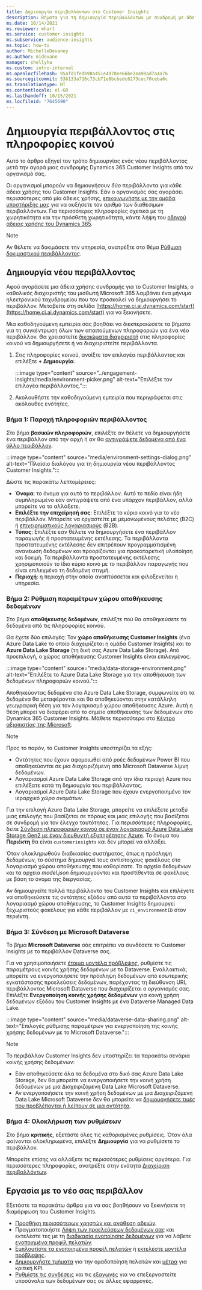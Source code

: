 ```yaml
---
title: Δημιουργία περιβαλλόντων στο Customer Insights
description: Βήματα για τη δημιουργία περιβαλλόντων με συνδρομή με άδεια χρήσης για Dynamics 365 Customer Insights.
ms.date: 10/14/2021
ms.reviewer: mhart
ms.service: customer-insights
ms.subservice: audience-insights
ms.topic: how-to
author: MichelleDevaney
ms.author: midevane
manager: shellyha
ms.custom: intro-internal
ms.openlocfilehash: 95afd1fedb98a451e4978ee66be2ea98ad7a4a76
ms.sourcegitcommit: 53b133a716c73cb71e8bcbedc6273cec70ceba6c
ms.translationtype: HT
ms.contentlocale: el-GR
ms.lasthandoff: 10/15/2021
ms.locfileid: "7645690"
---
```

# <a name="create-an-environment-in-audience-insights"></a>Δημιουργία περιβάλλοντος στις πληροφορίες κοινού

Αυτό το άρθρο εξηγεί τον τρόπο δημιουργίας ενός νέου περιβάλλοντος μετά την αγορά μιας συνδρομής Dynamics 365 Customer Insights από τον οργανισμό σας. 

Οι οργανισμοί μπορούν να δημιουγήσουν *δύο* περιβάλλοντα για κάθε άδεια χρήσης του Customer Insights. Εάν ο οργανισμός σας αγοράσει περισσότερες από μία άδειες χρήσης, [επικοινωνήστε με την ομάδα υποστήριξής μας](https://go.microsoft.com/fwlink/?linkid=2079641) για να αυξήσετε τον αριθμό των διαθέσιμων περιβαλλόντων. Για περισσότερες πληροφορίες σχετικά με τη χωρητικότητα και την πρόσθετη χωρητικότητα, κάντε λήψη του [οδηγού άδειας χρήσης του Dynamics 365](https://go.microsoft.com/fwlink/?LinkId=866544).

> [!NOTE]
> Αν θέλετε να δοκιμάσετε την υπηρεσία, ανατρέξτε στο θέμα [Ρύθμιση δοκιμαστικού περιβάλλοντος](../trial-signup.md).

## <a name="create-a-new-environment"></a>Δημιουργία νέου περιβάλλοντος

Αφού αγοράσετε μια άδεια χρήσης συνδρομής για το Customer Insights, ο καθολικός διαχειριστής του μισθωτή Microsoft 365 λαμβάνει ένα μήνυμα ηλεκτρονικού ταχυδρομείου που τον προσκαλεί να δημιουργήσει το περιβάλλον. Μεταβείτε στη σελίδα [https://home.ci.ai.dynamics.com/start](https://home.ci.ai.dynamics.com/start) για να ξεκινήσετε. 

Μια καθοδηγούμενη εμπειρία σάς βοηθάει να διεκπεραιώσετε τα βήματα για τη συγκέντρωση όλων των απαιτούμενων πληροφοριών για ένα νέο περιβάλλον. Θα χρειαστείτε [δικαιώματα διαχειριστή](permissions.md) στις πληροφορίες κοινού να δημιουργήσετε ή να διαχειριστείτε περιβάλλοντα.

1. Στις πληροφορίες κοινού, ανοίξτε τον επιλογέα περιβάλλοντος και επιλέξτε **+ Δημιουργία**.
  
   :::image type="content" source="../engagement-insights/media/environment-picker.png" alt-text="Επιλέξτε τον επιλογέα περιβάλλοντος.":::

1. Ακολουθήστε την καθοδηγούμενη εμπειρία που περιγράφεται στις ακόλουθες ενότητες.

### <a name="step-1-provide-environment-information"></a>Βήμα 1: Παροχή πληροφοριών περιβάλλοντος

Στο βήμα **βασικών πληροφοριών**, επιλέξτε αν θέλετε να δημιουργήσετε ένα περιβάλλον από την αρχή ή αν θα [αντιγράψετε δεδομένα από ένα άλλο περιβάλλον](manage-environments.md#copy-the-environment-configuration).

   :::image type="content" source="media/environment-settings-dialog.png" alt-text="Πλαίσιο διαλόγου για τη δημιουργία νέου περιβάλλοντος Customer Insights.":::

Δώστε τις παρακάτω λεπτομέρειες:
   - **Όνομα**: το όνομα για αυτό το περιβάλλον. Αυτό το πεδίο είναι ήδη συμπληρωμένο εάν αντιγράψετε από ένα υπάρχον περιβάλλον, αλλά μπορείτε να το αλλάξετε.
   - **Επιλέξτε την επιχείρησή σας**: Επιλέξτε το κύριο κοινό για το νέο περιβάλλον. Μπορείτε να εργαστείτε με μεμονωμένους πελάτες (B2C) ή [επιχειρηματικούς λογαριασμούς](work-with-business-accounts.md) (B2B).
   - **Τύπος**: Επιλέξτε εάν θέλετε να δημιουργήσετε ένα περιβάλλον παραγωγής ή προστατευμένης εκτέλεσης. Τα περιβάλλοντα προστατευμένης εκτέλεσης δεν επιτρέπουν προγραμματισμένη ανανέωση δεδομένων και προορίζονται για προκαταρκτική υλοποίηση και δοκιμή. Τα περιβάλλοντα προστατευμένης εκτέλεσης χρησιμοποιούν το ίδιο κύριο κοινό με το περιβάλλον παραγωγής που είναι επιλεγμένο τη δεδομένη στιγμή.
   - **Περιοχή**: η περιοχή στην οποία αναπτύσσεται και φιλοξενείται η υπηρεσία.

### <a name="step-2-configure-data-storage"></a>Βήμα 2: Ρύθμιση παραμέτρων χώρου αποθήκευσης δεδομένων

Στο βήμα **αποθήκευσης δεδομένων**, επιλέξτε πού θα αποθηκεύσετε τα δεδομένα από τις πληροφορίες κοινού.

Θα έχετε δύο επιλογές: Τον **χώρο αποθήκευσης Customer Insights** (ένα Azure Data Lake το οποίο διαχειρίζεται η ομάδα Customer Insights) και το **Azure Data Lake Storage** (τη δική σας Azure Data Lake Storage). Από προεπιλογή, ο χώρος αποθήκευσης Customer Insights είναι επιλεγμένος.

:::image type="content" source="media/data-storage-environment.png" alt-text="Επιλέξτε το Azure Data Lake Storage για την αποθήκευση των δεδομένων πληροφοριών κοινού.":::

Αποθηκεύοντας δεδομένα στο Azure Data Lake Storage, συμφωνείτε ότι τα δεδομένα θα μεταφέρονται και θα αποθηκεύονται στην κατάλληλη γεωγραφική θέση για τον λογαριασμό χώρου αποθήκευσης Azure. Αυτή η θέση μπορεί να διαφέρει από το σημείο αποθήκευσης των δεδομένων στο Dynamics 365 Customer Insights. Μάθετε περισσότερα στο [Κέντρο αξιοπιστίας της Microsoft](https://www.microsoft.com/trust-center).

> [!NOTE]
> Προς το παρόν, το Customer Insights υποστηρίζει τα εξής:
> - Οντότητες που έχουν αφομοιωθεί από ροές δεδομένων Power BI που αποθηκεύονται σε μια διαχειριζόμενη από Microsoft Dataverse λίμνη δεδομένων.  
> - Λογαριασμοί Azure Data Lake Storage από την ίδια περιοχή Azure που επιλέξατε κατά τη δημιουργία του περιβάλλοντος.
> - Λογαριασμοί Azure Data Lake Storage που έχουν ενεργοποιημένο τον ιεραρχικό *χώρο ονομάτων*.

Για την επιλογή Azure Data Lake Storage, μπορείτε να επιλέξετε μεταξύ μιας επιλογής που βασίζεται σε πόρους και μιας επιλογής που βασίζεται σε συνδρομή για τον έλεγχο ταυτότητας. Για περισσότερες πληροφορίες, δείτε [Σύνδεση πληροφοριών κοινού σε έναν λογαριασμό Azure Data Lake Storage Gen2 με έναν διευθυντή εξυπηρέτησης Azure](connect-service-principal.md). Το όνομα του **Περιέκτη** θα είναι `customerinsights` και δεν μπορεί να αλλάξει.

Όταν ολοκληρωθούν διαδικασίες συστήματος, όπως η πρόσληψη δεδομένων, το σύστημα δημιουργεί τους αντίστοιχους φακέλους στο λογαριασμό χώρου αποθήκευσης που καθορίσατε. Τα αρχεία δεδομένων και τα αρχεία *model.json* δημιουργούνται και προστίθενται σε φακέλους με βάση το όνομα της διεργασίας.

Αν δημιουργείτε πολλά περιβάλλοντα του Customer Insights και επιλέγετε να αποθηκεύσετε τις οντότητες εξόδου από αυτά τα περιβάλλοντα στο λογαριασμό χώρου αποθήκευσης, το Customer Insights δημιουργεί ξεχωριστούς φακέλους για κάθε περιβάλλον με `ci_environmentID` στον περιέκτη.

### <a name="step-3-connect-to-microsoft-dataverse"></a>Βήμα 3: Σύνδεση με Microsoft Dataverse
   
Το βήμα **Microsoft Dataverse** σάς επιτρέπει να συνδέσετε το Customer Insights με το περιβάλλον Dataverse σας.

Για να χρησιμοποιήσετε [έτοιμα μοντέλα πρόβλεψης](predictions-overview.md#out-of-box-models), ρυθμίστε τις παραμέτρους κοινής χρήσης δεδομένων με το Dataverse. Εναλλακτικά, μπορείτε να ενεργοποιήσετε την πρόσληψη δεδομένων από εσωτερικής εγκατάστασης προελεύσεις δεδομένων, παρέχοντας τη διεύθυνση URL περιβάλλοντος Microsoft Dataverse που διαχειρίζεται ο οργανισμός σας. Επιλέξτε **Ενεργοποίηση κοινής χρήσης δεδομένων** για κοινή χρήση δεδομένων εξόδου του Customer Insights με ένα Dataverse Managed Data Lake.

:::image type="content" source="media/dataverse-data-sharing.png" alt-text="Επιλογές ρύθμισης παραμέτρων για ενεργοποίηση της κοινής χρήσης δεδομένων με το Microsoft Dataverse.":::

> [!NOTE]
> Το περιβάλλον Customer Insights δεν υποστηρίζει τα παρακάτω σενάρια κοινής χρήσης δεδομένων:
> - Εάν αποθηκεύσετε όλα τα δεδομένα στο δικό σας Azure Data Lake Storage, δεν θα μπορείτε να ενεργοποιήσετε την κοινή χρήση δεδομένων με μια Διαχειριζόμενη Data Lake Microsoft Dataverse.
> - Αν ενεργοποιήσετε την κοινή χρήση δεδομένων με μια Διαχειριζόμενη Data Lake Microsoft Dataverse δεν θα μπορείτε να [δημιουργήσετε τιμές που προβλέπονται ή λείπουν σε μια οντότητα](predictions.md).

### <a name="step-4-finalize-the-settings"></a>Βήμα 4: Ολοκλήρωση των ρυθμίσεων

Στο βήμα **κριτικής**, εξετάστε όλες τις καθορισμένες ρυθμίσεις. Όταν όλα φαίνονται ολοκληρωμένα, επιλέξτε **Δημιουργία** για να ρυθμίσετε το περιβάλλον. 

Μπορείτε επίσης να αλλάξετε τις περισσότερες ρυθμίσεις αργότερα. Για περισσότερες πληροφορίες, ανατρέξτε στην ενότητα [Διαχείριση περιβαλλόντων](manage-environments.md).

## <a name="work-with-your-new-environment"></a>Εργασία με το νέο σας περιβάλλον

Εξετάστε τα παρακάτω άρθρα για να σας βοηθήσουν να ξεκινήσετε τη διαμόρφωση του Customer Insights. 

- [Προσθήκη περισσότερων χρηστών και ανάθεση αδειών](permissions.md).
- Πραγματοποιήστε [Λήψη των προελεύσεων δεδομένων σας](data-sources.md) και εκτελέστε τες με τη [διαδικασία ενοποίησης δεδομένων](data-unification.md) για να λάβετε [ενοποιημένα προφίλ πελατών](customer-profiles.md).
- [Εμπλουτίστε τα ενοποιημένα προφίλ πελατών](enrichment-hub.md) ή [εκτελέστε μοντέλα πρόβλεψης](predictions-overview.md).
- [Δημιουργήστε τμήματα](segments.md) για την ομαδοποίηση πελατών και [μέτρα](measures.md) για κριτική KPI.
- [Ρυθμίστε τις συνδέσεις](connections.md) και τις [εξαγωγές](export-destinations.md) για να επεξεργαστείτε υποσύνολα των δεδομένων σας σε άλλες εφαρμογές.
